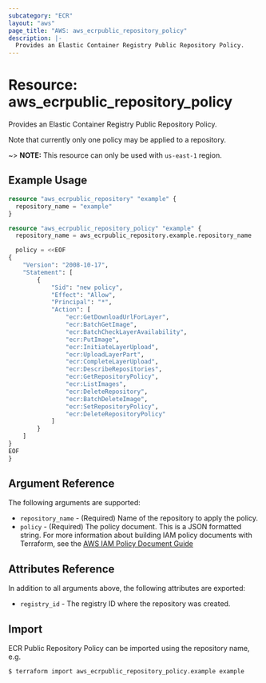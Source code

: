 ```yaml
---
subcategory: "ECR"
layout: "aws"
page_title: "AWS: aws_ecrpublic_repository_policy"
description: |-
  Provides an Elastic Container Registry Public Repository Policy.
---
```


# Resource: aws_ecrpublic_repository_policy

Provides an Elastic Container Registry Public Repository Policy.

Note that currently only one policy may be applied to a repository.

~> **NOTE:** This resource can only be used with `us-east-1` region.

## Example Usage

```terraform
resource "aws_ecrpublic_repository" "example" {
  repository_name = "example"
}

resource "aws_ecrpublic_repository_policy" "example" {
  repository_name = aws_ecrpublic_repository.example.repository_name

  policy = <<EOF
{
    "Version": "2008-10-17",
    "Statement": [
        {
            "Sid": "new policy",
            "Effect": "Allow",
            "Principal": "*",
            "Action": [
                "ecr:GetDownloadUrlForLayer",
                "ecr:BatchGetImage",
                "ecr:BatchCheckLayerAvailability",
                "ecr:PutImage",
                "ecr:InitiateLayerUpload",
                "ecr:UploadLayerPart",
                "ecr:CompleteLayerUpload",
                "ecr:DescribeRepositories",
                "ecr:GetRepositoryPolicy",
                "ecr:ListImages",
                "ecr:DeleteRepository",
                "ecr:BatchDeleteImage",
                "ecr:SetRepositoryPolicy",
                "ecr:DeleteRepositoryPolicy"
            ]
        }
    ]
}
EOF
}
```

## Argument Reference

The following arguments are supported:

* `repository_name` - (Required) Name of the repository to apply the policy.
* `policy` - (Required) The policy document. This is a JSON formatted string. For more information about building IAM policy documents with Terraform, see the [AWS IAM Policy Document Guide](https://learn.hashicorp.com/terraform/aws/iam-policy)

## Attributes Reference

In addition to all arguments above, the following attributes are exported:

* `registry_id` - The registry ID where the repository was created.

## Import

ECR Public Repository Policy can be imported using the repository name, e.g.

```
$ terraform import aws_ecrpublic_repository_policy.example example
```

